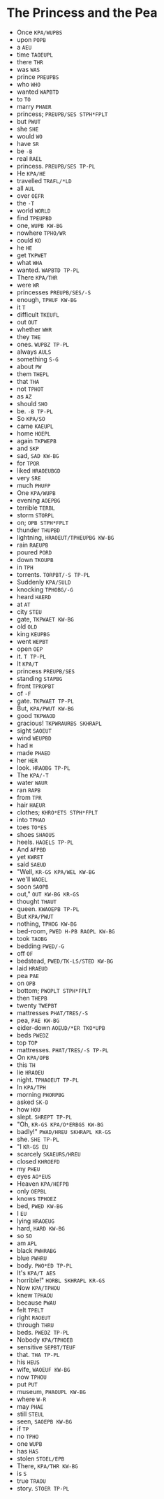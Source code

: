 # The Princess and the Pea

* Once `KPA/WUPBS`
* upon `POPB`
* a `AEU`
* time `TAOEUPL`
* there `THR`
* was `WAS`
* prince `PREUPBS`
* who `WHO`
* wanted `WAPBTD`
* to `TO`
* marry `PHAER`
* princess; `PREUPB/SES STPH*FPLT`
* but `PWUT`
* she `SHE`
* would `WO`
* have `SR`
* be `-B`
* real `RAEL`
* princess. `PREUPB/SES TP-PL`
* He `KPA/HE`
* travelled `TRAFL/*LD`
* all `AUL`
* over `OEFR`
* the `-T`
* world `WORLD`
* find `TPEUPBD`
* one, `WUPB KW-BG`
* nowhere `TPHO/WR`
* could `KO`
* he `HE`
* get `TKPWET`
* what `WHA`
* wanted. `WAPBTD TP-PL`
* There `KPA/THR`
* were `WR`
* princesses `PREUPB/SES/-S`
* enough, `TPHUF KW-BG`
* it `T`
* difficult `TKEUFL`
* out `OUT`
* whether `WHR`
* they `THE`
* ones. `WUPBZ TP-PL`
* always `AULS`
* something `S-G`
* about `PW`
* them `THEPL`
* that `THA`
* not `TPHOT`
* as `AZ`
* should `SHO`
* be. `-B TP-PL`
* So `KPA/SO`
* came `KAEUPL`
* home `HOEPL`
* again `TKPWEPB`
* and `SKP`
* sad, `SAD KW-BG`
* for `TPOR`
* liked `HRAOEUBGD`
* very `SRE`
* much `PHUFP`
* One `KPA/WUPB`
* evening `AOEPBG`
* terrible `TERBL`
* storm `STORPL`
* on; `OPB STPH*FPLT`
* thunder `THUPBD`
* lightning, `HRAOEUT/TPHEUPBG KW-BG`
* rain `RAEUPB`
* poured `PORD`
* down `TKOUPB`
* in `TPH`
* torrents. `TORPBT/-S TP-PL`
* Suddenly `KPA/SULD`
* knocking `TPHOBG/-G`
* heard `HAERD`
* at `AT`
* city `STEU`
* gate, `TKPWAET KW-BG`
* old `OLD`
* king `KEUPBG`
* went `WEPBT`
* open `OEP`
* it. `T TP-PL`
* It `KPA/T`
* princess `PREUPB/SES`
* standing `STAPBG`
* front `TPROPBT`
* of `-F`
* gate. `TKPWAET TP-PL`
* But, `KPA/PWUT KW-BG`
* good `TKPWAOD`
* gracious! `TKPWRAURBS SKHRAPL`
* sight `SAOEUT`
* wind `WEUPBD`
* had `H`
* made `PHAED`
* her `HER`
* look. `HRAOBG TP-PL`
* The `KPA/-T`
* water `WAUR`
* ran `RAPB`
* from `TPR`
* hair `HAEUR`
* clothes; `KHRO*ETS STPH*FPLT`
* into `TPHAO`
* toes `TO*ES`
* shoes `SHAOUS`
* heels. `HAOELS TP-PL`
* And `AFPBD`
* yet `KWRET`
* said `SAEUD`
* "Well, `KR-GS KPA/WEL KW-BG`
* we'll `WAOEL`
* soon `SAOPB`
* out," `OUT KW-BG KR-GS`
* thought `THAUT`
* queen. `KWAOEPB TP-PL`
* But `KPA/PWUT`
* nothing, `TPHOG KW-BG`
* bed-room, `PWED H-PB RAOPL KW-BG`
* took `TAOBG`
* bedding `PWED/-G`
* off `OF`
* bedstead, `PWED/TK-LS/STED KW-BG`
* laid `HRAEUD`
* pea `PAE`
* on `OPB`
* bottom; `PWOPLT STPH*FPLT`
* then `THEPB`
* twenty `TWEPBT`
* mattresses `PHAT/TRES/-S`
* pea, `PAE KW-BG`
* eider-down `AOEUD/*ER TKO*UPB`
* beds `PWEDZ`
* top `TOP`
* mattresses. `PHAT/TRES/-S TP-PL`
* On `KPA/OPB`
* this `TH`
* lie `HRAOEU`
* night. `TPHAOEUT TP-PL`
* In `KPA/TPH`
* morning `PHORPBG`
* asked `SK-D`
* how `HOU`
* slept. `SHREPT TP-PL`
* "Oh, `KR-GS KPA/O*ERBGS KW-BG`
* badly!" `PWAD/HREU SKHRAPL KR-GS`
* she. `SHE TP-PL`
* "I `KR-GS EU`
* scarcely `SKAEURS/HREU`
* closed `KHROEFD`
* my `PHEU`
* eyes `AO*EUS`
* Heaven `KPA/HEFPB`
* only `OEPBL`
* knows `TPHOEZ`
* bed, `PWED KW-BG`
* I `EU`
* lying `HRAOEUG`
* hard, `HARD KW-BG`
* so `SO`
* am `APL`
* black `PWHRABG`
* blue `PWHRU`
* body. `PWO*ED TP-PL`
* It's `KPA/T AES`
* horrible!" `HORBL SKHRAPL KR-GS`
* Now `KPA/TPHOU`
* knew `TPHAOU`
* because `PWAU`
* felt `TPELT`
* right `RAOEUT`
* through `THRU`
* beds. `PWEDZ TP-PL`
* Nobody `KPA/TPHOEB`
* sensitive `SEPBT/TEUF`
* that. `THA TP-PL`
* his `HEUS`
* wife, `WAOEUF KW-BG`
* now `TPHOU`
* put `PUT`
* museum, `PHAOUPL KW-BG`
* where `W-R`
* may `PHAE`
* still `STEUL`
* seen, `SAOEPB KW-BG`
* if `TP`
* no `TPHO`
* one `WUPB`
* has `HAS`
* stolen `STOEL/EPB`
* There, `KPA/THR KW-BG`
* is `S`
* true `TRAOU`
* story. `STOER TP-PL`
